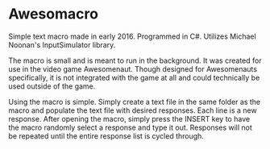 # Awesomacro
Simple text macro made in early 2016. Programmed in C#. Utilizes Michael Noonan's InputSimulator library.

The macro is small and is meant to run in the background. It was created for use in the video game Awesomenaut. Though designed for Awesomenauts specifically, it is not integrated with the game at all and could technically be used outside of the game.

Using the macro is simple. Simply create a text file in the same folder as the macro and populate the text file with desired responses. Each line is a new response. After opening the macro, simply press the INSERT key to have the macro randomly select a response and type it out. Responses will not be repeated until the entire response list is cycled through.
